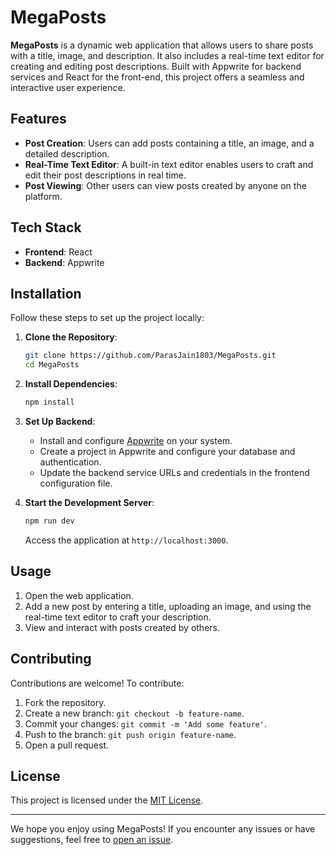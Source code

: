 # MegaPosts

**MegaPosts** is a dynamic web application that allows users to share posts with a title, image, and description. It also includes a real-time text editor for creating and editing post descriptions. Built with Appwrite for backend services and React for the front-end, this project offers a seamless and interactive user experience.

## Features

- **Post Creation**: Users can add posts containing a title, an image, and a detailed description.
- **Real-Time Text Editor**: A built-in text editor enables users to craft and edit their post descriptions in real time.
- **Post Viewing**: Other users can view posts created by anyone on the platform.

## Tech Stack

- **Frontend**: React
- **Backend**: Appwrite

## Installation

Follow these steps to set up the project locally:

1. **Clone the Repository**:

   ```bash
   git clone https://github.com/ParasJain1803/MegaPosts.git
   cd MegaPosts
   ```

2. **Install Dependencies**:

   ```bash
   npm install
   ```

3. **Set Up Backend**:

   - Install and configure [Appwrite](https://appwrite.io/docs/installation) on your system.
   - Create a project in Appwrite and configure your database and authentication.
   - Update the backend service URLs and credentials in the frontend configuration file.

4. **Start the Development Server**:

   ```bash
   npm run dev
   ```

   Access the application at `http://localhost:3000`.

## Usage

1. Open the web application.
2. Add a new post by entering a title, uploading an image, and using the real-time text editor to craft your description.
3. View and interact with posts created by others.

## Contributing

Contributions are welcome! To contribute:

1. Fork the repository.
2. Create a new branch: `git checkout -b feature-name`.
3. Commit your changes: `git commit -m 'Add some feature'`.
4. Push to the branch: `git push origin feature-name`.
5. Open a pull request.

## License

This project is licensed under the [MIT License](./LICENSE).

---

We hope you enjoy using MegaPosts! If you encounter any issues or have suggestions, feel free to [open an issue](https://github.com/ParasJain1803/MegaPosts/issues).

